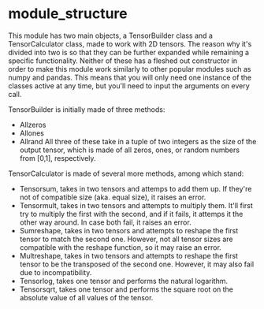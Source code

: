 # module_structure

This module has two main objects, a TensorBuilder class and a TensorCalculator class, made to work with 2D tensors. The reason why it's divided into two is so that they can be further expanded while remaining a specific functionality. Neither of these has a fleshed out constructor in order to make this module work similarly to other popular modules such as numpy and pandas. This means that you will only need one instance of the classes active at any time, but you'll need to input the arguments on every call.

TensorBuilder is initially made of three methods:
- Allzeros
- Allones
- Allrand
  All three of these take in a tuple of two integers as the size of the output tensor, which is made of all zeros, ones, or random numbers from [0,1], respectively.

TensorCalculator is made of several more methods, among which stand:
- Tensorsum, takes in two tensors and attemps to add them up. If they're not of compatible size (aka. equal size), it raises an error.
- Tensormult, takes in two tensors and attempts to multiply them. It'll first try to multiply the first with the second, and if it fails, it attemps it the other way around. In case both fail, it raises an error.
- Sumreshape, takes in two tensors and attempts to reshape the first tensor to match the second one. However, not all tensor sizes are compatible with the reshape function, so it may raise an error.
- Multreshape, takes in two tensors and attempts to reshape the first tensor to be the transposed of the second one. However, it may also fail due to incompatibility.
- Tensorlog, takes one tensor and performs the natural logarithm.
- Tensorsqrt, takes one tensor and performs the square root on the absolute value of all values of the tensor.
